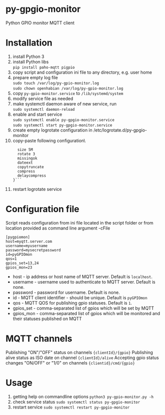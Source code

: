 # py-gpgio-monitor

Python GPIO monitor MQTT client

# Installation

1. install Python 3
1. install Python libs\
   `pip install paho-mqtt pigpio`
1. copy script and configuration ini file to any directory, e.g. user home
1. prepare empty log file\
   `sudo touch /var/log/py-gpio-monitor.log`\
   `sudo chown openhabian /var/log/py-gpio-monitor.log`
1. copy `py-gpio-monitor.service` to `/lib/systemd/system`
1. modify service file as needed
1. make systemctl daemon aware of new service, run\
   `sudo systemctl daemon-reload`
1. enable and start service\
   `sudo systemctl enable py-gpgio-monitor.service`\
   `sudo systemctl start py-gpgio-monitor.service`
1. create empty logrotate configuration in /etc/logrotate.d/py-gpgio-monitor
1. copy-paste following configuration\
   ````/var/log/py-gpgio-monitor.log {
     size 5M
     rotate 3
     missingok
     dateext
     copytruncate
     compress
     delaycompress
   }```
   ````
1. restart logrotate service

# Configuration file

Script reads configuration from ini file located in the script folder or from location provided as command line argument -cFile

```
[pygpiomon]
host=myqtt.server.com
username=myusername
password=mysecretpassword
id=pyGPIOmon
qos=1
gpios_set=13,24
gpios_mon=23
```

- host - ip address or host name of MQTT server. Default is `localhost`.
- username - username used to authenticate to MQTT server. Default is none.
- password - password for username. Default is none.
- id - MQTT client identifier - should be unique. Default is `pyGPIOmon`
- qos - MQTT QOS for publishing gpio statuses. Default is `1`.
- gpios_set - comma-separated list of gpios which will be set by MQTT
- gpios_mon - comma-separated list of gpios which will be monitored and their statuses published on MQTT

# MQTT channels

Publishing "ON"/"OFF" status on channels `{clientId}/{gpio}`
Publishing alive status as ISO date on channel `{clientId}/alive`
Accepting gpio status changes "ON/OFF" or "1/0" on channels `{clientid}/cmd/{gpio}`

# Usage

1. getting help on commandline options
   `python3 py-gpio-monitor.py -h`
1. check service status
   `sudo systemctl status py-gpgio-monitor`
1. restart service
   `sudo systemctl restart py-gpgio-monitor`
